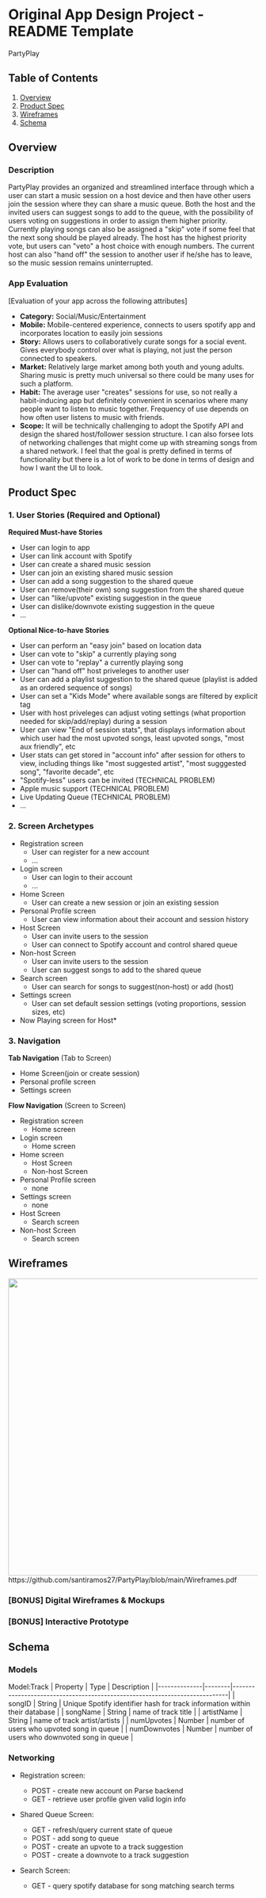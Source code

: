 Original App Design Project - README Template
===

PartyPlay

## Table of Contents
1. [Overview](#Overview)
1. [Product Spec](#Product-Spec)
1. [Wireframes](#Wireframes)
2. [Schema](#Schema)

## Overview
### Description
PartyPlay provides an organized and streamlined interface through which a user can start a music session on a host device and then have other users join the session where they can share a music queue. Both the host and the invited users can suggest songs to add to the queue, with the possibility of users voting on suggestions in order to assign them higher priority. Currently playing songs can also be assigned a "skip" vote if some feel that the next song should be played already. The host has the highest priority vote, but users can "veto" a host choice with enough numbers. The current host can also "hand off" the session to another user if he/she has to leave, so the music session remains uninterrupted.

### App Evaluation
[Evaluation of your app across the following attributes]
- **Category:** Social/Music/Entertainment
- **Mobile:** Mobile-centered experience, connects to users spotify app and incorporates location to easily join sessions
- **Story:** Allows users to collaboratively curate songs for a social event. Gives everybody control over what is playing, not just the person connected to speakers.
- **Market:** Relatively large market among both youth and young adults. Sharing music is pretty much universal so there could be many uses for such a platform.
- **Habit:** The average user "creates" sessions for use, so not really a habit-inducing app but definitely convenient in scenarios where many people want to listen to music together. Frequency of use depends on how often user listens to music with friends.
- **Scope:** It will be technically challenging to adopt the Spotify API and design the shared host/follower session structure. I can also forsee lots of networking challenges that might come up with streaming songs from a shared network. I feel that the goal is pretty defined in terms of functionality but there is a lot of work to be done in terms of design and how I want the UI to look.

## Product Spec

### 1. User Stories (Required and Optional)

**Required Must-have Stories**

* User can login to app
* User can link account with Spotify
* User can create a shared music session
* User can join an existing shared music session
* User can add a song suggestion to the shared queue
* User can remove(their own) song suggestion from the shared queue
* User can "like/upvote" existing suggestion in the queue
* User can dislike/downvote existing suggestion in the queue
* ...

**Optional Nice-to-have Stories**

* User can perform an "easy join" based on location data
* User can vote to "skip" a currently playing song
* User can vote to "replay" a currently playing song
* User can "hand off" host priveleges to another user
* User can add a playlist suggestion to the shared queue (playlist is added as an ordered sequence of songs)
* User can set a "Kids Mode" where available songs are filtered by explicit tag
* User with host priveleges can adjust voting settings (what proportion needed for skip/add/replay) during a session
* User can view "End of session stats", that displays information about which user had the most upvoted songs, least upvoted songs, "most aux friendly", etc
* User stats can get stored in "account info" after session for others to view, including things like "most suggested artist", "most sugggested song", "favorite decade", etc
* "Spotify-less" users can be invited (TECHNICAL PROBLEM)
* Apple music support (TECHNICAL PROBLEM)
* Live Updating Queue (TECHNICAL PROBLEM)
* ...

### 2. Screen Archetypes

* Registration screen
   * User can register for a new account
   * ...
* Login screen
   * User can login to their account
   * ...
* Home Screen
    * User can create a new session or join an existing session
* Personal Profile screen
    * User can view information about their account and session history
* Host Screen
    * User can invite users to the session 
    * User can connect to Spotify account and control shared queue
* Non-host Screen
    * User can invite users to the session
    * User can suggest songs to add to the shared queue
* Search screen
    * User can search for songs to suggest(non-host) or add (host)
* Settings screen
    * User can set default session settings (voting proportions, session sizes, etc)
* Now Playing screen for Host*

### 3. Navigation

**Tab Navigation** (Tab to Screen)

* Home Screen(join or create session)
* Personal profile screen
* Settings screen

**Flow Navigation** (Screen to Screen)

* Registration screen
   * Home screen
* Login screen
   * Home screen
* Home screen
    * Host Screen
    * Non-host Screen
* Personal Profile screen
    * none
* Settings screen
    * none
* Host Screen
    * Search screen
* Non-host Screen
    * Search screen
    


## Wireframes
<img src="https://github.com/santiramos27/PartyPlay/blob/main/Wireframes.pdf" width=600>
https://github.com/santiramos27/PartyPlay/blob/main/Wireframes.pdf

### [BONUS] Digital Wireframes & Mockups

### [BONUS] Interactive Prototype

## Schema 

### Models
Model:Track
| Property     | Type   | Description                                                                |
|--------------|--------|----------------------------------------------------------------------------|
| songID       | String | Unique Spotify identifier hash for track information within their database |
| songName     | String | name of track title                                                        |
| artistName   | String | name of track artist/artists                                               |
| numUpvotes   | Number | number of users who upvoted song in queue                                  |
| numDownvotes | Number | number of users who downvoted song in queue                                |
### Networking
* Registration screen:
  * POST - create new account on Parse backend
  * GET - retrieve user profile given valid login info
 
* Shared Queue Screen:
  * GET - refresh/query current state of queue 
  * POST - add song to queue
  * POST - create an upvote to a track suggestion
  * POST - create a downvote to a track suggestion
* Search Screen:
  * GET - query spotify database for song matching search terms
